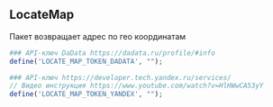 ## LocateMap

Пакет возвращает адрес по гео координатам

```php
### API-ключ DaData https://dadata.ru/profile/#info
define('LOCATE_MAP_TOKEN_DADATA', ""); 

### API-ключ https://developer.tech.yandex.ru/services/
// Видео инструкция https://www.youtube.com/watch?v=HlHWwCA53yY
define('LOCATE_MAP_TOKEN_YANDEX', ""); 

```
